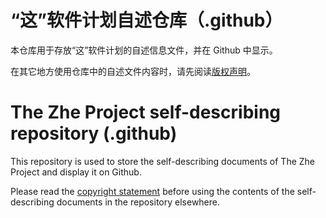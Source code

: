 # “这”软件计划自述仓库（.github）
本仓库用于存放“这”软件计划的自述信息文件，并在 Github 中显示。

在其它地方使用仓库中的自述文件内容时，请先阅读[版权声明](https://github.com/thezheproject/.github/blob/main/LICENSE)。

# The Zhe Project self-describing repository (.github)
This repository is used to store the self-describing documents of The Zhe Project and display it on Github.

Please read the [copyright statement](https://github.com/thezheproject/.github/blob/main/LICENSE) before using the contents of the self-describing documents in the repository elsewhere.

